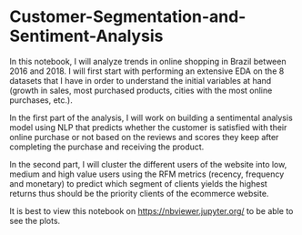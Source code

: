 # Customer-Segmentation-and-Sentiment-Analysis
In this notebook, I will analyze trends in online shopping in Brazil between 2016 and 2018. I will first start with performing an extensive EDA on the 8 datasets that I have in order to understand the initial variables at hand (growth in sales, most purchased products, cities with the most online purchases, etc.).

In the first part of the analysis, I will work on building a sentimental analysis model using NLP that predicts whether the customer is satisfied with their online purchase or not based on the reviews and scores they keep after completing the purchase and receiving the product.

In the second part, I will cluster the different users of the website into low, medium and high value users using the RFM metrics (recency, frequency and monetary) to predict which segment of clients yields the highest returns thus should be the priority clients of the ecommerce website.

It is best to view this notebook on https://nbviewer.jupyter.org/ to be able to see the plots.
